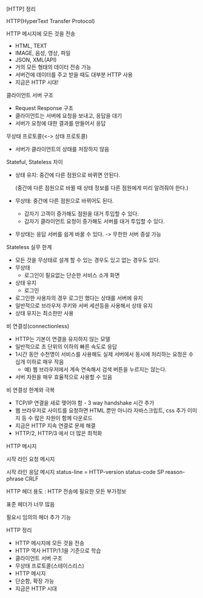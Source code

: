 [HTTP] 정리

HTTP(HyperText Transfer Protocol)

HTTP 메시지에 모든 것을 전송

- HTML, TEXT
- IMAGE, 음성, 영상, 파일
- JSON, XML(API)
- 거의 모든 형태의 데이터 전송 가능
- 서버건에 데이터를 주고 받을 때도 대부분 HTTP 사용
- 지금은 HTTP 시대! 

클라이언트 서버 구조

- Request Response 구조
- 클라이언트는 서버에 요청을 보내고, 응답을 대기
- 서버가 요청에 대한 결과를 만들어서 응답

무상태 프로토콜(<-> 상태 프로토콜)

- 서버가 클라이언트의 상태를 저장하지 않음



Stateful, Stateless 차이

- 상태 유지: 중간에 다른 점원으로 바뀌면 안된다.

  (중간에 다른 점원으로 바뀔 때 상태 정보를 다른 점원에게 미리 알려줘야 한다.)

- 무상태: 중간에 다른 점원으로 바뀌어도 된다.

  - 갑자기 고객이 증가해도 점원을 대거 투입할 수 있다. 
  - 갑자기 클라이언트 요청이 증가해도 서버를 대거 투입할 수 있다.

- 무상태는 응답 서버를 쉽게 바꿀 수 있다. -> 무한한 서버 증설 가능



Stateless 실무 한계

- 모든 것을 무상태로 설계 할 수 있는 경우도 있고 없는 경우도 있다.
- 무상태
  - 로그인이 필요없는 단순한 서비스 소개 화면
- 상태 유지
  - 로그인
- 로그인한 사용자의 경우 로그인 했다는 상태를 서버에 유지
- 일반적으로 브라우저 쿠키와 서버 세션등을 사용해서 상태 유지 
- 상태 유지는 최소한만 사용
  

비 연결성(connectionless)

- HTTP는 기본이 연결을 유지하지 않는 모델
- 일반적으로 초 단위의 이하의 빠른 속도로 응답
- 1시간 동안 수천명이 서비스를 사용해도 실제 서버에서 동시에 처리하는 요청은 수십개 이하로 매우 작음
  - 예) 웹 브라우저에서 계속 연속해서 검색 버튼을 누르지는 않는다.
- 서버 자원을 매우 효율적으로 사용할 수 있음
  

비 연결성 한계와 극복

- TCP/IP 연결을 새로 맺어야 함 - 3 way handshake 시간 추가 
- 웹 브라우저로 사이트를 요청하면 HTML 뿐만 아니라 자바스크립트, css 추가 이미지 등 수 많은 자원이 함께 다운로드 
- 지금은 HTTP 지속 연결로 문제 해결
- HTTP/2, HTTP/3 에서 더 많은 최적화 



HTTP 메시지

시작 라인 요청 메시지

시작 라인 응답 메시지 status-line = HTTP-version status-code SP reason-phrase CRLF

HTTP 헤더 용도 : HTTP 전송에 필요한 모든 부가정보

표준 헤더가 너무 많음 

필요시 임의의 헤더 추가 기능



HTTP 정리

- HTTP 메시지에 모든 것을 전송
- HTTP 역사 HTTP/1.1을 기준으로 학습
- 클라이언트 서버 구조
- 무상태 프로토콜(스테이스리스)
- HTTP 메시지 
- 단순함, 확장 가능
- 지금은 HTTP 시대
